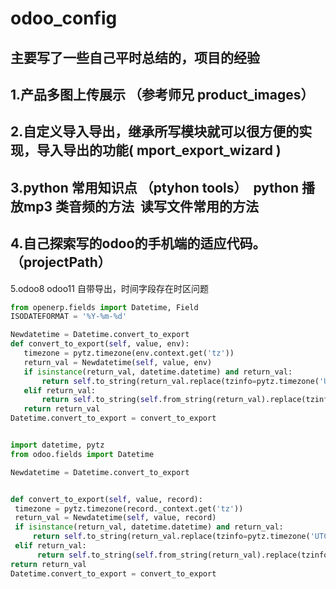 # odoo_config
主要写了一些自己平时总结的，项目的经验
----------------------------------
1.产品多图上传展示 （参考师兄 product_images）
----------------------------------
2.自定义导入导出，继承所写模块就可以很方便的实现，导入导出的功能( mport_export_wizard )
------------------------------------------------------
3.python 常用知识点 （ptyhon tools）
  python 播放mp3 类音频的方法
  读写文件常用的方法
--------------------------------------------------
4.自己探索写的odoo的手机端的适应代码。（projectPath）
-----------------------------------
5.odoo8 odoo11 自带导出，时间字段存在时区问题 
 ```python
from openerp.fields import Datetime, Field
ISODATEFORMAT = '%Y-%m-%d'

Newdatetime = Datetime.convert_to_export
def convert_to_export(self, value, env):
    timezone = pytz.timezone(env.context.get('tz'))
    return_val = Newdatetime(self, value, env)
    if isinstance(return_val, datetime.datetime) and return_val:
        return self.to_string(return_val.replace(tzinfo=pytz.timezone('UTC')).astimezone(timezone))
    elif return_val:
        return self.to_string(self.from_string(return_val).replace(tzinfo=pytz.timezone('UTC')).astimezone(timezone))
    return return_val
Datetime.convert_to_export = convert_to_export


import datetime, pytz
from odoo.fields import Datetime

Newdatetime = Datetime.convert_to_export


def convert_to_export(self, value, record):
  timezone = pytz.timezone(record._context.get('tz'))
  return_val = Newdatetime(self, value, record)
  if isinstance(return_val, datetime.datetime) and return_val:
      return self.to_string(return_val.replace(tzinfo=pytz.timezone('UTC')).astimezone(timezone))
  elif return_val:
       return self.to_string(self.from_string(return_val).replace(tzinfo=pytz.timezone('UTC')).astimezone(timezone))
 return return_val
Datetime.convert_to_export = convert_to_export
 ```
